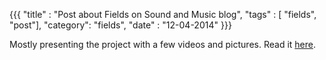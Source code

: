 {{{
  "title" : "Post about Fields on Sound and Music blog",
  "tags" : [ "fields", "post"],
  "category": "fields",
  "date" : "12-04-2014"
}}}

Mostly presenting the project with a few videos and pictures. Read it [here](http://blog.soundandmusic.org/2014/12/04/tim-shaw-and-sebastien-piquemal-on-experimental-sound-diffusion-through-mobile-devices-2/).

<!--more-->
